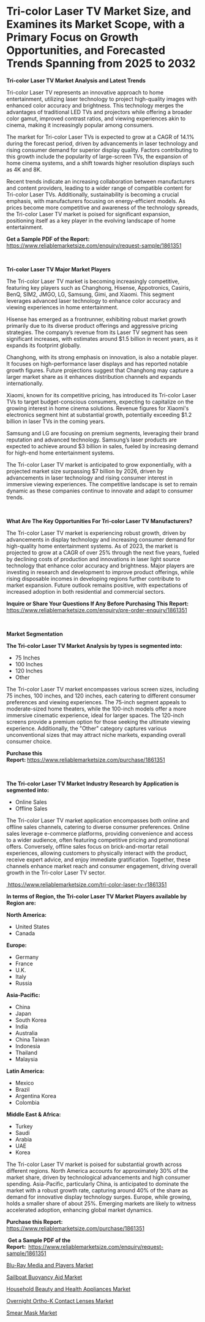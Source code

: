 <p><h1>Tri-color Laser TV Market Size, and Examines its Market Scope, with a Primary Focus on Growth Opportunities, and Forecasted Trends Spanning from 2025 to 2032</h1></p><p><strong>Tri-color Laser TV Market Analysis and Latest Trends</strong></p>
<p><p>Tri-color Laser TV represents an innovative approach to home entertainment, utilizing laser technology to project high-quality images with enhanced color accuracy and brightness. This technology merges the advantages of traditional LED TVs and projectors while offering a broader color gamut, improved contrast ratios, and viewing experiences akin to cinema, making it increasingly popular among consumers.</p><p>The market for Tri-color Laser TVs is expected to grow at a CAGR of 14.1% during the forecast period, driven by advancements in laser technology and rising consumer demand for superior display quality. Factors contributing to this growth include the popularity of large-screen TVs, the expansion of home cinema systems, and a shift towards higher resolution displays such as 4K and 8K.</p><p>Recent trends indicate an increasing collaboration between manufacturers and content providers, leading to a wider range of compatible content for Tri-color Laser TVs. Additionally, sustainability is becoming a crucial emphasis, with manufacturers focusing on energy-efficient models. As prices become more competitive and awareness of the technology spreads, the Tri-color Laser TV market is poised for significant expansion, positioning itself as a key player in the evolving landscape of home entertainment.</p></p>
<p><strong>Get a Sample PDF of the Report:&nbsp;</strong> <a href="https://www.reliablemarketsize.com/enquiry/request-sample/1861351?utm_campaign=2115&utm_medium=2&utm_source=Github&utm_content=ia&utm_term=05042025&utm_id=tri-color-laser-tv">https://www.reliablemarketsize.com/enquiry/request-sample/1861351</a></p>
<p>&nbsp;</p>
<p><strong>Tri-color Laser TV Major Market Players</strong></p>
<p><p>The Tri-color Laser TV market is becoming increasingly competitive, featuring key players such as Changhong, Hisense, Appotronics, Casiris, BenQ, SIM2, JMGO, LG, Samsung, Gimi, and Xiaomi. This segment leverages advanced laser technology to enhance color accuracy and viewing experiences in home entertainment.</p><p>Hisense has emerged as a frontrunner, exhibiting robust market growth primarily due to its diverse product offerings and aggressive pricing strategies. The company’s revenue from its Laser TV segment has seen significant increases, with estimates around $1.5 billion in recent years, as it expands its footprint globally.</p><p>Changhong, with its strong emphasis on innovation, is also a notable player. It focuses on high-performance laser displays and has reported notable growth figures. Future projections suggest that Changhong may capture a larger market share as it enhances distribution channels and expands internationally.</p><p>Xiaomi, known for its competitive pricing, has introduced its Tri-color Laser TVs to target budget-conscious consumers, expecting to capitalize on the growing interest in home cinema solutions. Revenue figures for Xiaomi's electronics segment hint at substantial growth, potentially exceeding $1.2 billion in laser TVs in the coming years.</p><p>Samsung and LG are focusing on premium segments, leveraging their brand reputation and advanced technology. Samsung’s laser products are expected to achieve around $3 billion in sales, fueled by increasing demand for high-end home entertainment systems.</p><p>The Tri-color Laser TV market is anticipated to grow exponentially, with a projected market size surpassing $7 billion by 2026, driven by advancements in laser technology and rising consumer interest in immersive viewing experiences. The competitive landscape is set to remain dynamic as these companies continue to innovate and adapt to consumer trends.</p></p>
<p>&nbsp;</p>
<p><strong>What Are The Key Opportunities For Tri-color Laser TV Manufacturers?</strong></p>
<p><p>The Tri-color Laser TV market is experiencing robust growth, driven by advancements in display technology and increasing consumer demand for high-quality home entertainment systems. As of 2023, the market is projected to grow at a CAGR of over 25% through the next five years, fueled by declining costs of production and innovations in laser light source technology that enhance color accuracy and brightness. Major players are investing in research and development to improve product offerings, while rising disposable incomes in developing regions further contribute to market expansion. Future outlook remains positive, with expectations of increased adoption in both residential and commercial sectors.</p></p>
<p><strong>Inquire or Share Your Questions If Any Before Purchasing This Report:</strong> <a href="https://www.reliablemarketsize.com/enquiry/pre-order-enquiry/1861351?utm_campaign=2115&utm_medium=2&utm_source=Github&utm_content=ia&utm_term=05042025&utm_id=tri-color-laser-tv">https://www.reliablemarketsize.com/enquiry/pre-order-enquiry/1861351</a></p>
<p>&nbsp;</p>
<p><strong>Market Segmentation</strong></p>
<p><strong>The Tri-color Laser TV Market Analysis by types is segmented into:</strong></p>
<p><ul><li>75 Inches</li><li>100 Inches</li><li>120 Inches</li><li>Other</li></ul></p>
<p><p>The Tri-color Laser TV market encompasses various screen sizes, including 75 inches, 100 inches, and 120 inches, each catering to different consumer preferences and viewing experiences. The 75-inch segment appeals to moderate-sized home theaters, while the 100-inch models offer a more immersive cinematic experience, ideal for larger spaces. The 120-inch screens provide a premium option for those seeking the ultimate viewing experience. Additionally, the "Other" category captures various unconventional sizes that may attract niche markets, expanding overall consumer choice.</p></p>
<p><strong>Purchase this Report:&nbsp;</strong><a href="https://www.reliablemarketsize.com/purchase/1861351?utm_campaign=2115&utm_medium=2&utm_source=Github&utm_content=ia&utm_term=05042025&utm_id=tri-color-laser-tv">https://www.reliablemarketsize.com/purchase/1861351</a></p>
<p>&nbsp;</p>
<p><strong>The Tri-color Laser TV Market Industry Research by Application is segmented into:</strong></p>
<p><ul><li>Online Sales</li><li>Offline Sales</li></ul></p>
<p><p>The Tri-color Laser TV market application encompasses both online and offline sales channels, catering to diverse consumer preferences. Online sales leverage e-commerce platforms, providing convenience and access to a wider audience, often featuring competitive pricing and promotional offers. Conversely, offline sales focus on brick-and-mortar retail experiences, allowing customers to physically interact with the product, receive expert advice, and enjoy immediate gratification. Together, these channels enhance market reach and consumer engagement, driving overall growth in the Tri-color Laser TV sector.</p></p>
<p><a href="https://www.reliablemarketsize.com/tri-color-laser-tv-r1861351?utm_campaign=2115&utm_medium=2&utm_source=Github&utm_content=ia&utm_term=05042025&utm_id=tri-color-laser-tv">&nbsp;https://www.reliablemarketsize.com/tri-color-laser-tv-r1861351</a></p>
<p><strong>In terms of Region, the Tri-color Laser TV Market Players available by Region are:</strong></p>
<p>
    <p> <strong> North America: </strong>
        <ul>
            <li>United States</li>
            <li>Canada</li>
        </ul>
        </p> 
    <p> <strong> Europe: </strong>
        <ul>
            <li>Germany</li>
            <li>France</li>
            <li>U.K.</li>
            <li>Italy</li>
            <li>Russia</li>
        </ul>
        </p> 
    <p> <strong> Asia-Pacific: </strong>
        <ul>
            <li>China</li>
            <li>Japan</li>
            <li>South Korea</li>
            <li>India</li>
            <li>Australia</li>
            <li>China Taiwan</li>
            <li>Indonesia</li>
            <li>Thailand</li>
            <li>Malaysia</li>
        </ul>
        </p> 
    <p> <strong> Latin America: </strong>
        <ul>
            <li>Mexico</li>
            <li>Brazil</li>
            <li>Argentina Korea</li>
            <li>Colombia</li>
        </ul>
        </p> 
    <p> <strong> Middle East & Africa: </strong>
        <ul>
            <li>Turkey</li>
            <li>Saudi</li>
            <li>Arabia</li>
            <li>UAE</li>
            <li>Korea</li>
        </ul>
    </p>
    </p>
<p><p>The Tri-color Laser TV market is poised for substantial growth across different regions. North America accounts for approximately 30% of the market share, driven by technological advancements and high consumer spending. Asia-Pacific, particularly China, is anticipated to dominate the market with a robust growth rate, capturing around 40% of the share as demand for innovative display technology surges. Europe, while growing, holds a smaller share of about 25%. Emerging markets are likely to witness accelerated adoption, enhancing global market dynamics.</p></p>
<p><strong>Purchase this Report: </strong><a href="https://www.reliablemarketsize.com/purchase/1861351?utm_campaign=2115&utm_medium=2&utm_source=Github&utm_content=ia&utm_term=05042025&utm_id=tri-color-laser-tv">https://www.reliablemarketsize.com/purchase/1861351</a></p>
<p>&nbsp;<strong>Get a Sample PDF of the Report:&nbsp;&nbsp;</strong><a href="https://www.reliablemarketsize.com/enquiry/request-sample/1861351?utm_campaign=2115&utm_medium=2&utm_source=Github&utm_content=ia&utm_term=05042025&utm_id=tri-color-laser-tv">https://www.reliablemarketsize.com/enquiry/request-sample/1861351</a></p>
<p><strong></strong></p>
<p><p><a href="https://github.com/melascalbirp/Market-Research-Report-List-1/blob/main/blu-ray-media-and-players-market.md?utm_campaign=2115&utm_medium=2&utm_source=Github&utm_content=ia&utm_term=05042025&utm_id=tri-color-laser-tv">Blu-Ray Media and Players Market</a></p><p><a href="https://github.com/guzmabugbyf1/Market-Research-Report-List-1/blob/main/sailboat-buoyancy-aid-market.md?utm_campaign=2115&utm_medium=2&utm_source=Github&utm_content=ia&utm_term=05042025&utm_id=tri-color-laser-tv">Sailboat Buoyancy Aid Market</a></p><p><a href="https://github.com/waackheidtn5/Market-Research-Report-List-1/blob/main/household-beauty-and-health-appliances-market.md?utm_campaign=2115&utm_medium=2&utm_source=Github&utm_content=ia&utm_term=05042025&utm_id=tri-color-laser-tv">Household Beauty and Health Appliances Market</a></p><p><a href="https://github.com/gallatannyv6/Market-Research-Report-List-1/blob/main/overnight-ortho-k-contact-lenses-market.md?utm_campaign=2115&utm_medium=2&utm_source=Github&utm_content=ia&utm_term=05042025&utm_id=tri-color-laser-tv">Overnight Ortho-K Contact Lenses Market</a></p><p><a href="https://github.com/laroybarrize/Market-Research-Report-List-1/blob/main/smear-mask-market.md?utm_campaign=2115&utm_medium=2&utm_source=Github&utm_content=ia&utm_term=05042025&utm_id=tri-color-laser-tv">Smear Mask Market</a></p></p>